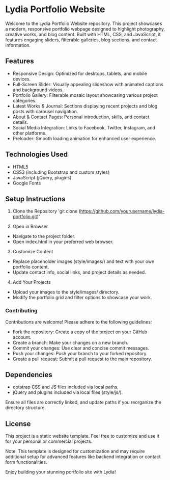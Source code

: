 # Lydia Portfolio Website

Welcome to the Lydia Portfolio Website repository. This project showcases a modern, responsive portfolio webpage designed to highlight photography, creative works, and blog content. Built with HTML, CSS, and JavaScript, it features engaging sliders, filterable galleries, blog sections, and contact information.

## Features

- Responsive Design: Optimized for desktops, tablets, and mobile devices.
- Full-Screen Slider: Visually appealing slideshow with animated captions and background videos.
- Portfolio Gallery: Filterable mosaic layout showcasing various project categories.
- Latest Works & Journal: Sections displaying recent projects and blog posts with carousel navigation.
- About & Contact Pages: Personal introduction, skills, and contact details.
- Social Media Integration: Links to Facebook, Twitter, Instagram, and other platforms.
- Preloader: Smooth loading animation for enhanced user experience.

## Technologies Used

- HTML5
- CSS3 (including Bootstrap and custom styles)
- JavaScript (jQuery, plugins)
- Google Fonts

## Setup Instructions

1. Clone the Repository
   'git clone (https://github.com/yourusername/lydia-portfolio.git)'

2. Open in Browser

- Navigate to the project folder.
- Open index.html in your preferred web browser.

3. Customize Content

- Replace placeholder images (style/images/) and text with your own portfolio content.
- Update contact info, social links, and project details as needed.

4. Add Your Projects

- Upload your images to the style/images/ directory.
- Modify the portfolio grid and filter options to showcase your work.

### Contributing

Contributions are welcome! Please adhere to the following guidelines:

- Fork the repository: Create a copy of the project on your GitHub account.
- Create a branch: Make your changes on a new branch.
- Commit your changes: Use clear and concise commit messages.
- Push your changes: Push your branch to your forked repository.
- Create a pull request: Submit a pull request to the main repository.

## Dependencies

- ootstrap CSS and JS files included via local paths.
- jQuery and plugins included via local files (style/js/).

Ensure all files are correctly linked, and update paths if you reorganize the directory structure.

## License

This project is a static website template. Feel free to customize and use it for your personal or commercial projects.

Note: This template is designed for customization and may require additional setup for advanced features like backend integration or contact form functionalities.

Enjoy building your stunning portfolio site with Lydia!
